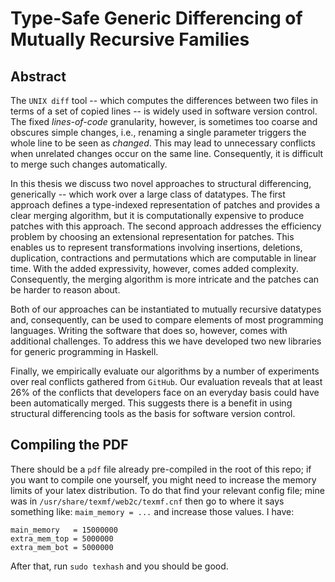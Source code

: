 # Type-Safe Generic Differencing of Mutually Recursive Families

## Abstract

The `UNIX diff` tool -- which computes the differences between two
files in terms of a set of copied lines -- is widely used in
software version control. The fixed _lines-of-code_ granularity,
however, is sometimes too coarse and obscures simple changes, i.e., renaming
a single parameter triggers the whole line to be seen as _changed_. This may
lead to unnecessary conflicts when unrelated changes occur on the same line.
Consequently, it is difficult to merge such changes automatically.

  In this thesis we discuss two novel approaches to structural
differencing, generically -- which work over a large class of
datatypes. The first approach defines a type-indexed representation of
patches and provides a clear merging algorithm, but it is
computationally expensive to produce patches with this approach. The
second approach addresses the efficiency problem by choosing an
extensional representation for patches.  This enables us to represent
transformations involving insertions, deletions, duplication,
contractions and permutations which are computable in linear time.
With the added expressivity, however, comes added
complexity. Consequently, the merging algorithm is more intricate and
the patches can be harder to reason about.

  Both of our approaches can be instantiated to mutually recursive
datatypes and, consequently, can be used to compare
elements of most programming languages.  Writing the software that
does so, however, comes with additional challenges.  To address this we
have developed two new libraries for generic programming in Haskell.

  Finally, we empirically evaluate our algorithms by a number of
experiments over real conflicts gathered from `GitHub`. Our
evaluation reveals that at least 26% of the conflicts
that developers face on an everyday basis could have been
automatically merged. This suggests there is a benefit in using
structural differencing tools as the basis for software version
control.

## Compiling the PDF

There should be a `pdf` file already pre-compiled in the root of this repo;
if you want to compile one yourself, you might need to increase the memory 
limits of your latex distribution. To do that 
find your relevant config file; mine was in `/usr/share/texmf/web2c/texmf.cnf`
then go to where it says something like: `maim_memory = ...` and increase those
values. I have:

```
main_memory   = 15000000
extra_mem_top = 5000000
extra_mem_bot = 5000000
```

After that, run `sudo texhash` and you should be good. 

